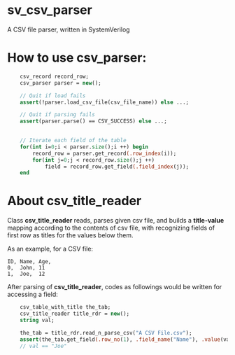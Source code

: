 # sv_csv_parser
A CSV file parser, written in SystemVerilog

# How to use csv_parser:
```systemverilog
    csv_record record_row;
    csv_parser parser = new();

    // Quit if load fails
    assert(!parser.load_csv_file(csv_file_name)) else ...;

    // Quit if parsing fails
    assert(parser.parse() == CSV_SUCCESS) else ...;

    
    // Iterate each field of the table
    for(int i=0;i < parser.size();i ++) begin
        record_row = parser.get_record(.row_index(i));
        for(int j=0;j < record_row.size();j ++)
            field = record_row.get_field(.field_index(j));
    end
```

# About csv_title_reader
Class **csv_title_reader** reads, parses given csv file, and builds a **title-value** mapping according to the contents of csv file, 
with recognizing fields of first row as titles for the values below them.


As an example, for a CSV file:
```
ID, Name, Age, 
0,  John, 11
1,  Joe,  12
```

After parsing of **csv_title_reader**, codes as followings would be written for accessing a field:

```systemverilog
    csv_table_with_title the_tab;
    csv_title_reader title_rdr = new();
    string val;

    the_tab = title_rdr.read_n_parse_csv("A CSV File.csv");
    assert(the_tab.get_field(.row_no(1), .field_name("Name"), .value(val)) else ...;
    // val == "Joe"
```
